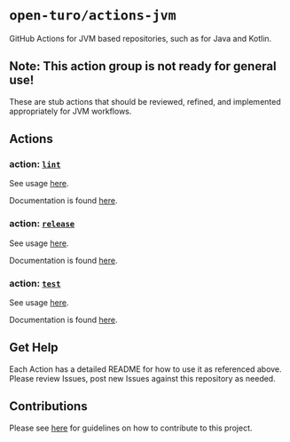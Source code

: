 # `open-turo/actions-jvm`

GitHub Actions for JVM based repositories, such as for Java and Kotlin.

## Note: This action group is not ready for general use!

These are stub actions that should be reviewed, refined, and implemented appropriately for JVM workflows.

## Actions

### action: [`lint`](./lint)

See usage [here](./lint/README.md#usage).

Documentation is found [here](./lint/README.md).

### action: [`release`](./release)

See usage [here](./release/README.md#usage).

Documentation is found [here](./release/README.md).

### action: [`test`](./test)

See usage [here](./test/README.md#usage).

Documentation is found [here](./test/README.md).

## Get Help

Each Action has a detailed README for how to use it as referenced above. Please review Issues, post new Issues against this repository as needed.

## Contributions

Please see [here](https://github.com/open-turo/contributions) for guidelines on how to contribute to this project.

